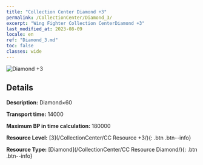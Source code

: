 ```yaml
---
title: "Collection Center Diamond +3"
permalink: /CollectionCenter/Diamond_3/
excerpt: "Wing Fighter Collection CenterDiamond +3"
last_modified_at: 2023-08-09
locale: en
ref: "Diamond_3.md"
toc: false
classes: wide
---
```



![Diamond +3](/images/cc/CC_Diamond_3.png)

## Details

  **Description:** Diamond×60

  **Transport time:** 14000

  **Maximum BP in time calculation:** 180000

  **Resource Level:** [3](/CollectionCenter/CC Resource +3/){: .btn .btn--info}

  **Resource Type:** [Diamond](/CollectionCenter/CC Resource Diamond/){: .btn .btn--info}

